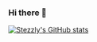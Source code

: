 ### Hi there 👋

[![Stezzly's GitHub stats](github-readme-stats-khaki-kappa.vercel.app)](https://github.com/anuraghazra/github-readme-stats)
